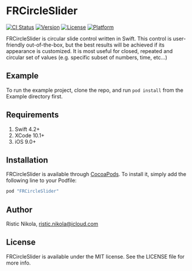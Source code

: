 # FRCircleSlider

[![CI Status](http://img.shields.io/travis/johnny12000/FRCircleSlider.svg?style=flat)](https://travis-ci.org/johnny12000/FRCircleSlider)
[![Version](https://img.shields.io/cocoapods/v/FRCircleSlider.svg?style=flat)](http://cocoapods.org/pods/FRCircleSlider)
[![License](https://img.shields.io/cocoapods/l/FRCircleSlider.svg?style=flat)](http://cocoapods.org/pods/FRCircleSlider)
[![Platform](https://img.shields.io/cocoapods/p/FRCircleSlider.svg?style=flat)](http://cocoapods.org/pods/FRCircleSlider)

FRCircleSlider is circular slide control written in Swift.
This control is user-friendly out-of-the-box, but the best results will be achieved if its appearance is customized.
It is most useful for closed, repeated and circular set of values (e.g. specific subset of numbers, time, etc...)


## Example

To run the example project, clone the repo, and run `pod install` from the Example directory first.

## Requirements

1. Swift 4.2+
2. XCode 10.1+
3. iOS 9.0+

## Installation

FRCircleSlider is available through [CocoaPods](http://cocoapods.org). To install
it, simply add the following line to your Podfile:

```ruby
pod "FRCircleSlider"
```

## Author

Ristic Nikola, ristic.nikola@icloud.com

## License

FRCircleSlider is available under the MIT license. See the LICENSE file for more info.
